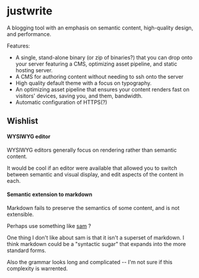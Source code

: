 # justwrite

A blogging tool with an emphasis on semantic content, high-quality design, and performance.

Features:

* A single, stand-alone binary (or zip of binaries?) that you can drop onto your server
  featuring a CMS, optimizing asset pipeline, and static hosting server.
* A CMS for authoring content without needing to ssh onto the server
* High quality default theme with a focus on typography.
* An optimizing asset pipeline that ensures your content renders fast on visitors' devices,
  saving you, and them, bandwidth.
* Automatic configuration of HTTPS(?)

## Wishlist

#### WYSIWYG editor

WYSIWYG editors generally focus on rendering rather than semantic content.

It would be cool if an editor were available that allowed you to switch between
semantic and visual display, and edit aspects of the content in each.

#### Semantic extension to markdown

Markdown fails to preserve the semantics of some content, and is not extensible.

Perhaps use something like [sam](https://mbakeranalecta.github.io/sam/quickstart.html) ?

One thing I don't like about sam is that it isn't a superset of markdown.
I think markdown could be a "syntactic sugar" that expands into the more standard forms.

Also the grammar looks long and complicated -- I'm not sure if this complexity is warrented.
